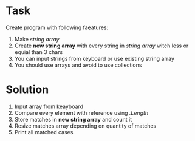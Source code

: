 # Task

Create program with following faeatures:
1. Make *string array*
2. Create **new string array** with every string in *string array* witch less or equial than 3 chars
3. You can input strings from keyboard or use existing string array
4. You should use arrays and avoid to use collections

# Solution

1. Input array from keayboard
2. Compare every element with reference using *.Length*
3. Store matches in **new string array** and count it
4. Resize matches array depending on quantity of matches
5. Print all matched cases